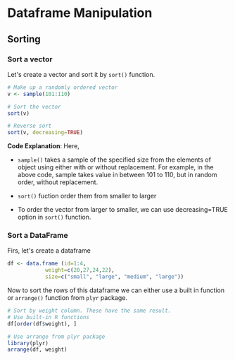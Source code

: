 # Dataframe Manipulation


## Sorting

### Sort a vector
Let's create a vector and sort it by `sort()` function.

```R
# Make up a randomly ordered vector
v <- sample(101:110)

# Sort the vector
sort(v)

# Reverse sort
sort(v, decreasing=TRUE)
```


**Code Explanation**: Here,
- `sample()` takes a sample of the specified size from the elements of object using either with or without replacement. For example, in the above code, sample takes value in between 101 to 110, but in random order, without replacement.

- `sort()` fuction order them from smaller to larger

- To order the vector from larger to smaller, we can use decreasing=TRUE option in `sort()` function.


### Sort a DataFrame
Firs, let's create a dataframe

```R
df <- data.frame (id=1:4,
            weight=c(20,27,24,22),
            size=c("small", "large", "medium", "large"))
```
Now to sort the rows of this dataframe we can either use a built in function or `arrange()` function from `plyr` package.

```R
# Sort by weight column. These have the same result.
# Use built-in R functions
df[order(df$weight), ] 

# Use arrange from plyr package
library(plyr)
arrange(df, weight)
```
  





















